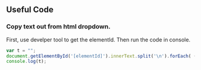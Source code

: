 ## Useful Code



### Copy text out from html dropdown.

First, use develper tool to get the elementId. Then run the code in console.

```javascript
var t = ""; 
document.getElementById('[elementId]').innerText.split('\n').forEach( (element) => {t = t + element + '\n'}); 
console.log(t);

```



